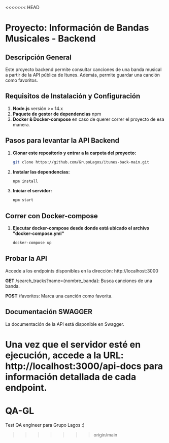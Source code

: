 <<<<<<< HEAD
# Proyecto: Información de Bandas Musicales - Backend

## **Descripción General**
Este proyecto backend permite consultar canciones de una banda musical a partir de la API pública de Itunes. 
Además, permite guardar una canción como favoritos.

## **Requisitos de Instalación y Configuración**
1. **Node.js** versión >= 14.x
2. **Paquete de gestor de dependencias** npm
3. **Docker & Docker-compose** en caso de querer correr el proyecto de esa manera.

## **Pasos para levantar la API Backend**
1. **Clonar este repositorio y entrar a la carpeta del proyecto:**
   ```bash
   git clone https://github.com/GrupoLagos/itunes-back-main.git
2. **Instalar las dependencias:**
   ```bash
   npm install
3. **Iniciar el servidor:**
   ```bash
   npm start 
## **Correr con Docker-compose**
1. **Ejecutar docker-compose desde donde está ubicado el archivo "docker-compose.yml"**
   ```bash
   docker-compose up
## **Probar la API** 
Accede a los endpoints disponibles en la dirección: http://localhost:3000

   **GET** /search_tracks?name={nombre_banda}: Busca canciones de una banda.

   **POST** /favoritos: Marca una canción como favorita.

## **Documentación SWAGGER**
La documentación de la API está disponible en Swagger.

Una vez que el servidor esté en ejecución, accede a la URL: **http://localhost:3000/api-docs** para información detallada de cada endpoint.
=======
# QA-GL
Test QA engineer para Grupo Lagos :)
>>>>>>> origin/main
